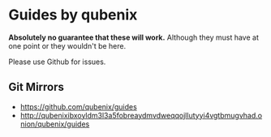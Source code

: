 # Guides by qubenix
**Absolutely no guarantee that these will work.** Although they must have at one point or they wouldn't be here.

Please use Github for issues.
## Git Mirrors
- https://github.com/qubenix/guides
- http://qubenixibxoyldm3l3a5fobreaydmvdweqqojllutyyi4vgtbmugvhad.onion/qubenix/guides
